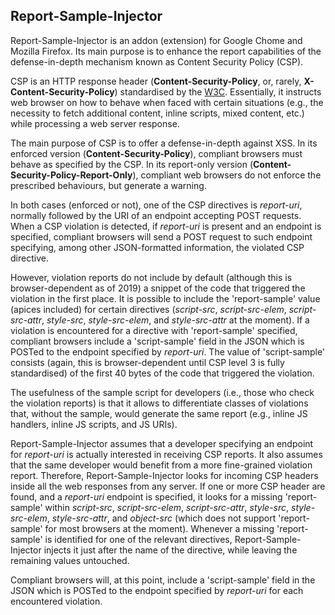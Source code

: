 ## Report-Sample-Injector ##

Report-Sample-Injector is an addon (extension) for Google Chome and Mozilla Firefox. Its main purpose is to enhance the report capabilities of the defense-in-depth mechanism known as Content Security Policy (CSP).

CSP is an HTTP response header (**Content-Security-Policy**, or, rarely, **X-Content-Security-Policy**) standardised by the [W3C](https://www.w3.org/TR/CSP3). Essentially, it instructs web browser on how to behave when faced with certain situations (e.g., the necessity to fetch additional content, inline scripts, mixed content, etc.) while processing a web server response.

The main purpose of CSP is to offer a defense-in-depth against XSS. In its enforced version (**Content-Security-Policy**), compliant browsers must behave as specified by the CSP. In its report-only version (**Content-Security-Policy-Report-Only**), compliant web browsers do not enforce the prescribed behaviours, but generate a warning.

In both cases (enforced or not), one of the CSP directives is *report-uri*, normally followed by the URI of an endpoint accepting POST requests. When a CSP violation is detected, if *report-uri* is present and an endpoint is specified, compliant browsers will send a POST request to such endpoint specifying, among other JSON-formatted information, the  violated CSP directive.

However, violation reports do not include by default (although this is browser-dependent as of 2019) a snippet of the code that triggered the violation in the first place. It is possible to include the 'report-sample' value (apices included) for certain directives (*script-src*, *script-src-elem*, *script-src-attr*, *style-src*, *style-src-elem*, and *style-src-attr* at the moment). If a violation is encountered for a directive with 'report-sample' specified, compliant browsers include a 'script-sample' field in the JSON which is POSTed to the endpoint specified by *report-uri*. The value of 'script-sample' consists (again, this is browser-dependent until CSP level 3 is fully standardised) of the first 40 bytes of the code that triggered the violation.

The usefulness of the sample script for developers (i.e., those who check the violation reports) is that it allows to differentiate classes of violations that, without the sample, would generate the same report (e.g., inline JS handlers, inline JS scripts, and JS URIs).

Report-Sample-Injector assumes that a developer specifying an endpoint for *report-uri* is actually interested in receiving CSP reports. It also assumes that the same developer would benefit from a more fine-grained violation report. Therefore, Report-Sample-Injector looks for incoming CSP headers inside all the web responses from any server. If one or more CSP header are found, and a *report-uri*  endpoint is specified, it looks for a missing 'report-sample' within *script-src*, *script-src-elem*, *script-src-attr*, *style-src*, *style-src-elem*, *style-src-attr*, and *object-src* (which does not support 'report-sample' for most browsers at the moment). Whenever a missing 'report-sample' is identified for one of the relevant directives, Report-Sample-Injector injects it just after the name of the directive, while leaving the remaining values untouched.

Compliant browsers will, at this point, include a 'script-sample' field in the JSON which is POSTed to the endpoint specified by *report-uri* for each encountered violation.
